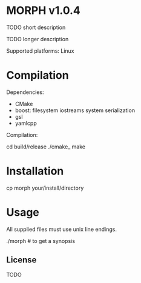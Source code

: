 # MORPH v1.0.4

TODO short description

TODO longer description

Supported platforms: Linux

# Compilation

Dependencies:

- CMake
- boost: filesystem iostreams system serialization
- gsl
- yamlcpp

Compilation:

  cd build/release
  ./cmake_
  make

# Installation

cp morph your/install/directory
  
# Usage

All supplied files must use unix line endings.

./morph # to get a synopsis

## License

TODO

